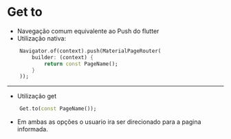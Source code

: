 # Get to
- Navegação comum equivalente ao Push do flutter
- Utilização nativa:
```dart
    Navigator.of(context).push(MaterialPageRouter(
        builder: (context) {
            return const PageName();
        }
    ));
```
***
- Utilização get
```dart
    Get.to(const PageName());
```
- Em ambas as opções o usuario ira ser direcionado para a pagina informada.